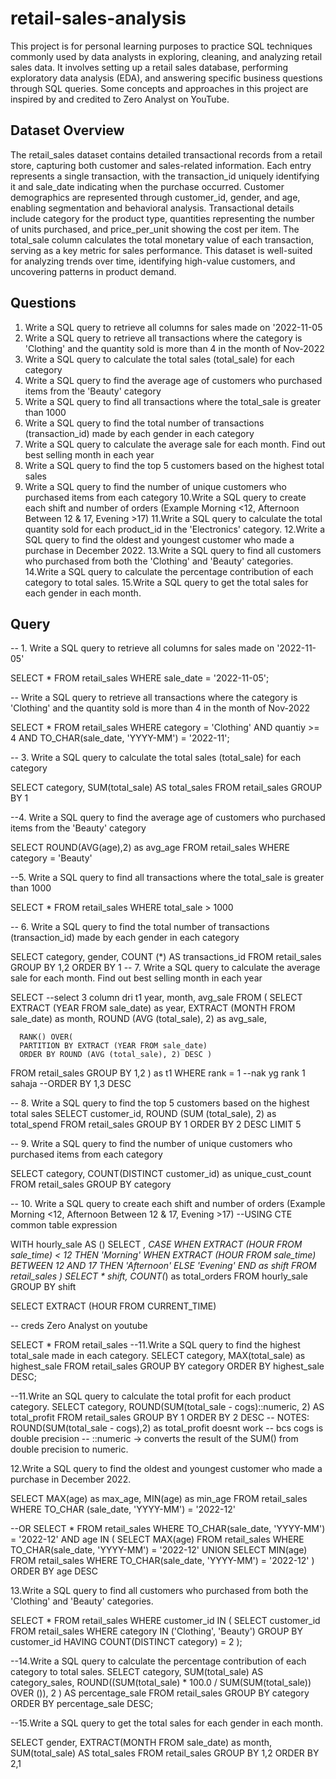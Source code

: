# retail-sales-analysis

This project is for personal learning purposes to practice SQL techniques commonly used by data analysts in exploring, cleaning, and analyzing retail sales data. It involves setting up a retail sales database, performing exploratory data analysis (EDA), and answering specific business questions through SQL queries. Some concepts and approaches in this project are inspired by and credited to Zero Analyst on YouTube. 

Dataset Overview
----------------
The retail_sales dataset contains detailed transactional records from a retail store, capturing both customer and sales-related information. Each entry represents a single transaction, with the transaction_id uniquely identifying it and sale_date indicating when the purchase occurred. Customer demographics are represented through customer_id, gender, and age, enabling segmentation and behavioral analysis. Transactional details include category for the product type, quantities representing the number of units purchased, and price_per_unit showing the cost per item. The total_sale column calculates the total monetary value of each transaction, serving as a key metric for sales performance. This dataset is well-suited for analyzing trends over time, identifying high-value customers, and uncovering patterns in product demand.


Questions
----------------
1. Write a SQL query to retrieve all columns for sales made on '2022-11-05
2. Write a SQL query to retrieve all transactions where the category is 'Clothing' and the quantity sold is more than 4 in the month of Nov-2022
3. Write a SQL query to calculate the total sales (total_sale) for each category
4. Write a SQL query to find the average age of customers who purchased items from the 'Beauty' category
5. Write a SQL query to find all transactions where the total_sale is greater than 1000
6. Write a SQL query to find the total number of transactions (transaction_id) made by each gender in each category
7. Write a SQL query to calculate the average sale for each month. Find out best selling month in each year
8. Write a SQL query to find the top 5 customers based on the highest total sales 
9. Write a SQL query to find the number of unique customers who purchased items from each category
10.Write a SQL query to create each shift and number of orders (Example Morning <12, Afternoon Between 12 & 17, Evening >17)
11.Write a SQL query to calculate the total quantity sold for each product_id in the 'Electronics' category.
12.Write a SQL query to find the oldest and youngest customer who made a purchase in December 2022.
13.Write a SQL query to find all customers who purchased from both the 'Clothing' and 'Beauty' categories.
14.Write a SQL query to calculate the percentage contribution of each category to total sales.
15.Write a SQL query to get the total sales for each gender in each month.


Query
----------------
-- 1. Write a SQL query to retrieve all columns for sales made on '2022-11-05'

SELECT * FROM retail_sales
WHERE sale_date = '2022-11-05';

-- Write a SQL query to retrieve all transactions where the category is 'Clothing' and the quantity sold is more than 4 in the month of Nov-2022

SELECT * FROM retail_sales
WHERE
category = 'Clothing'
AND
quantiy >= 4
AND
TO_CHAR(sale_date, 'YYYY-MM') = '2022-11';


-- 3. Write a SQL query to calculate the total sales (total_sale) for each category

SELECT category,
	   SUM(total_sale) AS total_sales
FROM retail_sales
GROUP BY 1

--4. Write a SQL query to find the average age of customers who purchased items from the 'Beauty' category

SELECT 
       ROUND(AVG(age),2) as avg_age
FROM retail_sales
WHERE category = 'Beauty'

--5. Write a SQL query to find all transactions where the total_sale is greater than 1000

SELECT * FROM retail_sales
WHERE total_sale > 1000

-- 6. Write a SQL query to find the total number of transactions (transaction_id) made by each gender in each category


SELECT category,
	    gender,
	COUNT (*) AS transactions_id
FROM retail_sales
GROUP BY 1,2
ORDER BY 1
-- 7. Write a SQL query to calculate the average sale for each month. Find out best selling month in each year


SELECT --select 3 column dri t1
	year,
	month,
	avg_sale
FROM
(
SELECT
	  EXTRACT (YEAR FROM sale_date) as year,
	  EXTRACT (MONTH FROM sale_date) as month,
	  ROUND (AVG (total_sale), 2) as avg_sale,
	  
	  RANK() OVER(
	  PARTITION BY EXTRACT (YEAR FROM sale_date) 
	  ORDER BY ROUND (AVG (total_sale), 2) DESC )
FROM retail_sales
GROUP BY 1,2
) as t1
WHERE rank = 1 --nak yg rank 1 sahaja
--ORDER BY 1,3 DESC
	  
-- 8. Write a SQL query to find the top 5 customers based on the highest total sales 
SELECT 
		customer_id,
	    ROUND (SUM (total_sale), 2) as total_spend
FROM retail_sales
GROUP BY 1
ORDER BY 2 DESC 
LIMIT 5

-- 9. Write a SQL query to find the number of unique customers who purchased items from each category

SELECT 
	category,
	COUNT(DISTINCT customer_id) as unique_cust_count
FROM retail_sales
GROUP BY category


-- 10. Write a SQL query to create each shift and number of orders (Example Morning <12, Afternoon Between 12 & 17, Evening >17)
--USING CTE common table expression

WITH hourly_sale
AS
()
SELECT *,
	CASE
		WHEN EXTRACT (HOUR FROM sale_time) < 12 THEN 'Morning'
		WHEN EXTRACT (HOUR FROM sale_time) BETWEEN 12 AND 17 THEN 'Afternoon'
		ELSE 'Evening'
	END as shift
FROM retail_sales
)
SELECT * 
	shift,
	COUNT(*) as total_orders
FROM hourly_sale
GROUP BY shift


SELECT EXTRACT (HOUR FROM  CURRENT_TIME)

-- creds Zero Analyst on youtube

SELECT * FROM retail_sales
--11.Write a SQL query to find the highest total_sale made in each category.
SELECT 
	category,
	MAX(total_sale) as highest_sale
FROM retail_sales
GROUP BY category
ORDER BY highest_sale DESC;

--11.Write an SQL query to calculate the total profit for each product category.
SELECT 
	category, 
	ROUND(SUM(total_sale - cogs)::numeric, 2) AS total_profit
FROM retail_sales
GROUP BY 1
ORDER BY 2 DESC
-- NOTES: ROUND(SUM(total_sale - cogs),2) as total_profit doesnt work 
-- bcs cogs is double precision 
-- ::numeric → converts the result of the SUM() from double precision to numeric.

12.Write a SQL query to find the oldest and youngest customer who made a purchase in December 2022.

SELECT 
	   MAX(age) as max_age,
	   MIN(age) as min_age
FROM retail_sales
WHERE
TO_CHAR (sale_date, 'YYYY-MM') = '2022-12'

--OR
SELECT *
FROM retail_sales
WHERE TO_CHAR(sale_date, 'YYYY-MM') = '2022-12'
  AND age IN (
      SELECT MAX(age) FROM retail_sales WHERE TO_CHAR(sale_date, 'YYYY-MM') = '2022-12'
      UNION
      SELECT MIN(age) FROM retail_sales WHERE TO_CHAR(sale_date, 'YYYY-MM') = '2022-12'
  )
ORDER BY age DESC

13.Write a SQL query to find all customers who purchased from both the 'Clothing' and 'Beauty' categories.

SELECT *
FROM retail_sales
WHERE customer_id IN (
    SELECT customer_id
    FROM retail_sales
    WHERE category IN ('Clothing', 'Beauty')
    GROUP BY customer_id
    HAVING COUNT(DISTINCT category) = 2
);

--14.Write a SQL query to calculate the percentage contribution of each category to total sales.
SELECT 
    category,
    SUM(total_sale) AS category_sales,
    ROUND((SUM(total_sale) * 100.0 / SUM(SUM(total_sale)) OVER ()),
        2
    ) AS percentage_sale
FROM retail_sales
GROUP BY category
ORDER BY percentage_sale DESC;

--15.Write a SQL query to get the total sales for each gender in each month.

SELECT 
    gender,
    EXTRACT(MONTH FROM sale_date) as month,
    SUM(total_sale) AS total_sales
FROM retail_sales
GROUP BY 1,2
ORDER BY 2,1

